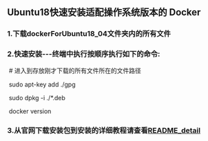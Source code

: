 ## Ubuntu18快速安装适配操作系统版本的 Docker

### 1.下载dockerForUbuntu18_04文件夹内的所有文件

### 2.快速安装---终端中执行按顺序执行如下的命令:

​	#  进入到存放刚才下载的所有文件所在的文件路径

​	sudo apt-key add ./gpg

​	sudo dpkg -i ./*.deb

​	docker version

### 3.从官网下载安装包到安装的详细教程请查看[README_detail]()

​	

​	

​	